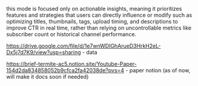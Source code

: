 this mode is focused only on actionable insights, meaning it prioritizes features and strategies that users can directly influence or modify such as optimizing titles, thumbnails, tags, upload timing, and descriptions to improve CTR in real time, rather than relying on uncontrollable metrics like subscriber count or historical channel performance.

https://drive.google.com/file/d/1e7wnWDIGhArueD3HrkH2eL-Dx5j7d7K9/view?usp=sharing - data

https://brief-termite-ac5.notion.site/Youtube-Paper-154d2da834858052b9cfca2fa42038de?pvs=4 - paper notion (as of now, will make it docs soon if needed)


